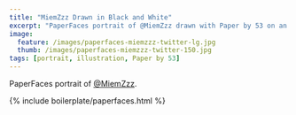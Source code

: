 ```yaml
---
title: "MiemZzz Drawn in Black and White"
excerpt: "PaperFaces portrait of @MiemZzz drawn with Paper by 53 on an iPad."
image: 
  feature: /images/paperfaces-miemzzz-twitter-lg.jpg
  thumb: /images/paperfaces-miemzzz-twitter-150.jpg
tags: [portrait, illustration, Paper by 53]
---
```


PaperFaces portrait of [@MiemZzz](http://twitter.com/MiemZzz).

{% include boilerplate/paperfaces.html %}